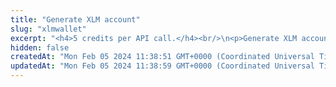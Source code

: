 ```yaml
---
title: "Generate XLM account"
slug: "xlmwallet"
excerpt: "<h4>5 credits per API call.</h4><br/>\n<p>Generate XLM account. Tatum does not support HD wallet for XLM, only specific address and private key can be generated.</p>"
hidden: false
createdAt: "Mon Feb 05 2024 11:38:51 GMT+0000 (Coordinated Universal Time)"
updatedAt: "Mon Feb 05 2024 11:38:59 GMT+0000 (Coordinated Universal Time)"
---
```


